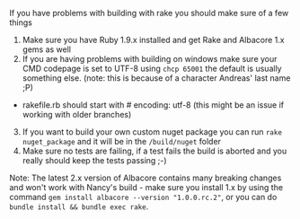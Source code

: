If you have problems with building with rake you should make sure of a few things

1. Make sure you have Ruby 1.9.x installed and get Rake and Albacore 1.x gems as well
2. If you are having problems with building on windows make sure your CMD codepage is set to UTF-8 using `chcp 65001` the default is usually something else. (note: this is because of a character Andreas' last name ;P)
- rakefile.rb should start with # encoding: utf-8 (this might be an issue if working with older branches)
3. If you want to build your own custom nuget package you can run `rake nuget_package` and it will be in the `/build/nuget` folder
4. Make sure no tests are failing, if a test fails the build is aborted and you really should keep the tests passing ;-)

Note: The latest 2.x version of Albacore contains many breaking changes and won't work with Nancy's build - make sure you install 1.x by using the command `gem install albacore --version "1.0.0.rc.2"`, or you can do `bundle install && bundle exec rake`.